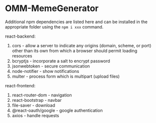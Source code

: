 # OMM-MemeGenerator

Additional npm dependencies are listed here and can be installed in the appropriate folder using the ```npm i xxx``` command.

react-backend:
1. cors - allow a server to indicate any origins (domain, scheme, or port) other than its own from which a browser should permit loading resources
2. bcryptjs - incorporate a salt to encrypt password
3. jsonwebtoken - secure communication
4. node-notifier - show notifications
5. multer - process form which is multipart (upload files)

react-frontend:
1. react-router-dom - navigation
2. react-bootstrap - navbar
3. file-saver - download
4. @react-oauth/google - google authentication
5. axios - handle requests
